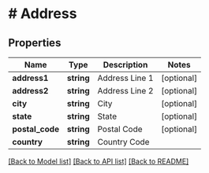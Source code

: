 # # Address

## Properties

Name | Type | Description | Notes
------------ | ------------- | ------------- | -------------
**address1** | **string** | Address Line 1 | [optional] 
**address2** | **string** | Address Line 2 | [optional] 
**city** | **string** | City | [optional] 
**state** | **string** | State | [optional] 
**postal_code** | **string** | Postal Code | [optional] 
**country** | **string** | Country Code | 

[[Back to Model list]](../../README.md#documentation-for-models) [[Back to API list]](../../README.md#documentation-for-api-endpoints) [[Back to README]](../../README.md)


